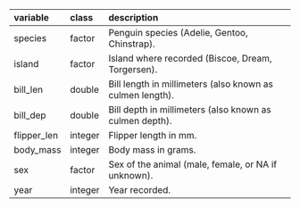 |variable    |class         |description                           |
|:-----------|:-------------|:-------------------------------------|
|species     |factor        |Penguin species (Adelie, Gentoo, Chinstrap). |
|island      |factor        |Island where recorded (Biscoe, Dream, Torgersen). |
|bill_len    |double        |Bill length in millimeters (also known as culmen length). |
|bill_dep    |double        |Bill depth in millimeters (also known as culmen depth). |
|flipper_len |integer       |Flipper length in mm. |
|body_mass   |integer       |Body mass in grams. |
|sex         |factor        |Sex of the animal (male, female, or NA if unknown). |
|year        |integer       |Year recorded. |
